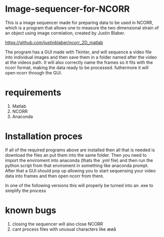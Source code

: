 # Image-sequencer-for-NCORR
This is a image sequencer made for preparing data to be used in NCORR, which is a program that allows one to measure the two dimensional strain of an object using image correlation, created by Justin Blaber.

https://github.com/justinblaber/ncorr_2D_matlab


The program has a GUI made with Tkinter, and will sequence a video file into individual images and then save them in a folder named after the video at the videos path. It will also correctly name the frames so it fits with the ncorr format, making the data ready to be processed. futhermore it will open ncorr through the GUI.

# requirements 
1. Matlab
2. NCORR
3. Anaconda
 

# Installation proces
If all of the required programs above are installed then all that is needed is download the files an put them into the same folder. Then you need to import the enviroment into anaconda (thats the .yml file) and then run the python script from that enviroment in something like anaconda prompt. After that a GUI should pop up allowing you to start sequensing your video data into frames and then open ncorr from there.

In one of the following versions this will properly be turned into an .exe to simplify the process

# known bugs
1. closing the sequencer will also close NCORR
2. cant process files with unusual characters like æøå



